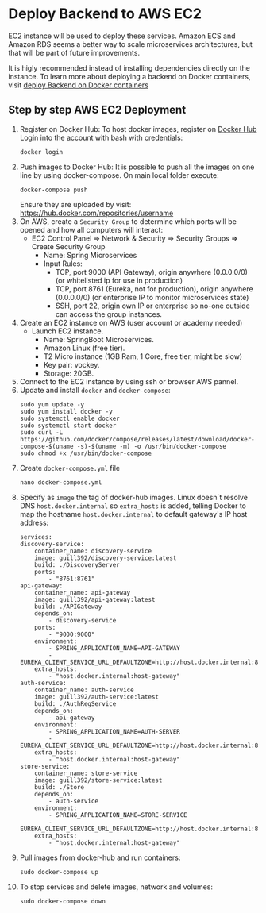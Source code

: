 # Deploy Backend to AWS EC2

EC2 instance will be used to deploy these services. Amazon ECS and Amazon RDS seems a better way to scale microservices architectures, but that will be part of future improvements.

It is higly recommended instead of installing dependencies directly on the instance. To learn more about deploying a backend on Docker containers, visit [deploy Backend on Docker containers](DockerDeploy.md)

## Step by step AWS EC2 Deployment
1. Register on Docker Hub:
    To host docker images, register on [Docker Hub](https://hub.docker.com/)
    Login into the account with bash with credentials:
    ```
    docker login
    ```
2. Push images to Docker Hub:
    It is possible to push all the images on one line by using docker-compose. On main local folder execute:
    ```
    docker-compose push
    ```
    Ensure they are uploaded by visit: https://hub.docker.com/repositories/username
3. On AWS, create a `Security Group` to determine which ports will be opened and how all computers will interact:
    - EC2 Control Panel => Network & Security => Security Groups => Create Security Group
        - Name: Spring Microservices
        - Input Rules:
            - TCP, port 9000 (API Gateway), origin anywhere (0.0.0.0/0) (or whitelisted ip for use in production)
            - TCP, port 8761 (Eureka, not for production), origin anywhere (0.0.0.0/0) (or enterprise IP to monitor microservices state)
            - SSH, port 22, origin own IP or enterprise so no-one outside can access the group instances.
3. Create an EC2 instance on AWS (user account or academy needed)
    - Launch EC2 instance.
        - Name: SpringBoot Microservices.
        - Amazon Linux (free tier).
        - T2 Micro instance (1GB Ram, 1 Core, free tier, might be slow)
        - Key pair: vockey.
        - Storage: 20GB.
4. Connect to the EC2 instance by using ssh or browser AWS pannel.
5. Update and install `docker` and `docker-compose`:
    ```
    sudo yum update -y
    sudo yum install docker -y
    sudo systemctl enable docker
    sudo systemctl start docker
    sudo curl -L https://github.com/docker/compose/releases/latest/download/docker-compose-$(uname -s)-$(uname -m) -o /usr/bin/docker-compose
    sudo chmod +x /usr/bin/docker-compose
    ```
6. Create `docker-compose.yml` file
    ```
    nano docker-compose.yml
    ```
7. Specify as `image` the tag of docker-hub images. Linux doesn´t resolve DNS `host.docker.internal` so `extra_hosts` is added, telling Docker to map the hostname `host.docker.internal` to default gateway's IP host address:
    ``` 
    services:
    discovery-service:
        container_name: discovery-service
        image: guill392/discovery-service:latest
        build: ./DiscoveryServer
        ports:
            - "8761:8761"
    api-gateway:
        container_name: api-gateway
        image: guill392/api-gateway:latest
        build: ./APIGateway
        depends_on:
            - discovery-service
        ports:
            - "9000:9000"
        environment:
            - SPRING_APPLICATION_NAME=API-GATEWAY
            - EUREKA_CLIENT_SERVICE_URL_DEFAULTZONE=http://host.docker.internal:8761/eureka
        extra_hosts:
            - "host.docker.internal:host-gateway"
    auth-service:
        container_name: auth-service
        image: guill392/auth-service:latest
        build: ./AuthRegService
        depends_on:
            - api-gateway
        environment:
            - SPRING_APPLICATION_NAME=AUTH-SERVER
            - EUREKA_CLIENT_SERVICE_URL_DEFAULTZONE=http://host.docker.internal:8761/eureka
        extra_hosts:
            - "host.docker.internal:host-gateway"
    store-service:
        container_name: store-service
        image: guill392/store-service:latest
        build: ./Store
        depends_on:
            - auth-service
        environment:
            - SPRING_APPLICATION_NAME=STORE-SERVICE
            - EUREKA_CLIENT_SERVICE_URL_DEFAULTZONE=http://host.docker.internal:8761/eureka
        extra_hosts:
            - "host.docker.internal:host-gateway"
    ```
8. Pull images from docker-hub and run containers:
    ```
    sudo docker-compose up
    ```
8. To stop services and delete images, network and volumes:
    ```
    sudo docker-compose down
    ```